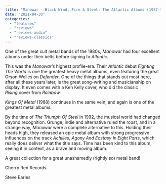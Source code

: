 ```yaml
---
title: "Manowar - Black Wind, Fire & Steel: The Atlantic Albums (1987-1992)"
date: "2021-04-30"
categories: 
  - "features"
  - "reviews"
  - "reviews-audio"
  - "reviews-classics"
---
```


One of the great cult metal bands of the 1980s, _Manowar_ had four excellent albums under their belts before signing to _Atlantic._

This was the _Manowar’s_ highest profile-era. Their _Atlantic_ debut _Fighting The World_ is one the greatest heavy metal albums, even featuring the great Orson Welles on _Defender_. One of the things that stands out most here, after all these years later, is the great song-writing and musicianship on display. It even comes with a Ken Kelly cover, who did the classic _Rising_ cover from _Rainbow._

_Kings Of Metal_ (1988) continues in the same vein, and again is one of the greatest metal albums.

By the time of _The Triumph Of Steel_ in 1992, the musical world had changed beyond recognition. Grunge, indie and alternative ruled the roost, and in a strange way, _Manowar_ were a complete alternative to this. Holding their heads high, they released an epic metal album with strong progressive influences on the track _Achilles, Agony And Ecstasy In Eight Parts_, which really does deliver what the title says. Time has been kind to this album, seeing it in context, as a brave and moving album.

A great collection for a great unashamedly (rightly so) metal band!

Cherry Red Records

Steve Earles
